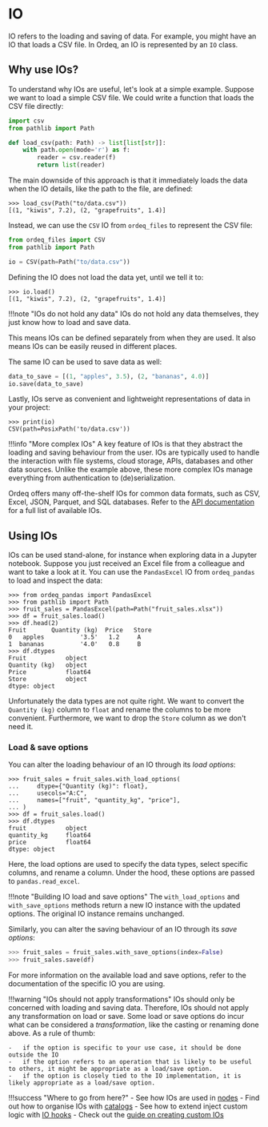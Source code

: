 # IO

IO refers to the loading and saving of data.
For example, you might have an IO that loads a CSV file.
In Ordeq, an IO is represented by an `IO` class.

## Why use IOs?
To understand why IOs are useful, let's look at a simple example.
Suppose we want to load a simple CSV file.
We could write a function that loads the CSV file directly:

```python
import csv
from pathlib import Path

def load_csv(path: Path) -> list[list[str]]:
    with path.open(mode='r') as f:
        reader = csv.reader(f)
        return list(reader)
```

The main downside of this approach is that it immediately loads the data when the IO details, like the path to the file, are defined:

```pycon
>>> load_csv(Path("to/data.csv"))
[(1, "kiwis", 7.2), (2, "grapefruits", 1.4)]
```

Instead, we can use the `CSV` IO from `ordeq_files` to represent the CSV file:

```python
from ordeq_files import CSV
from pathlib import Path

io = CSV(path=Path("to/data.csv"))
```

Defining the IO does not load the data yet, until we tell it to:

```pycon
>>> io.load()
[(1, "kiwis", 7.2), (2, "grapefruits", 1.4)]
```

!!!note "IOs do not hold any data"
    IOs do not hold any data themselves, they just know how to load and save data.

This means IOs can be defined separately from when they are used.
It also means IOs can be easily reused in different places.

The same IO can be used to save data as well:

```python
data_to_save = [(1, "apples", 3.5), (2, "bananas", 4.0)]
io.save(data_to_save)
```

Lastly, IOs serve as convenient and lightweight representations of data in your project:

```pycon
>>> print(io)
CSV(path=PosixPath('to/data.csv'))
```

!!!info "More complex IOs"
    A key feature of IOs is that they abstract the loading and saving behaviour from the user.
    IOs are typically used to handle the interaction with file systems, cloud storage, APIs, databases and other data sources.
    Unlike the example above, these more complex IOs manage everything from authentication to (de)serialization.

Ordeq offers many off-the-shelf IOs for common data formats, such as CSV, Excel, JSON, Parquet, and SQL databases.
Refer to the [API documentation][api] for a full list of available IOs.

## Using IOs

IOs can be used stand-alone, for instance when exploring data in a Jupyter notebook.
Suppose you just received an Excel file from a colleague and want to take a look at it.
You can use the `PandasExcel` IO from `ordeq_pandas` to load and inspect the data:

```pycon
>>> from ordeq_pandas import PandasExcel
>>> from pathlib import Path
>>> fruit_sales = PandasExcel(path=Path("fruit_sales.xlsx"))
>>> df = fruit_sales.load()
>>> df.head(2)
Fruit       Quantity (kg)  Price   Store
0   apples          '3.5'   1.2     A
1  bananas          '4.0'   0.8     B
>>> df.dtypes
Fruit           object
Quantity (kg)   object
Price           float64
Store           object
dtype: object
```

Unfortunately the data types are not quite right.
We want to convert the `Quantity (kg)` column to `float` and rename the columns to be more convenient.
Furthermore, we want to drop the `Store` column as we don't need it.

### Load & save options

You can alter the loading behaviour of an IO through its _load options_:

```pycon
>>> fruit_sales = fruit_sales.with_load_options(
...     dtype={"Quantity (kg)": float},
...     usecols="A:C",
...     names=["fruit", "quantity_kg", "price"],
... )
>>> df = fruit_sales.load()
>>> df.dtypes
fruit           object
quantity_kg     float64
price           float64
dtype: object
```

Here, the load options are used to specify the data types, select specific columns, and rename a column.
Under the hood, these options are passed to `pandas.read_excel`.

!!!note "Building IO load and save options"
    The `with_load_options` and `with_save_options` methods return a new IO instance with the updated options.
    The original IO instance remains unchanged.

Similarly, you can alter the saving behaviour of an IO through its _save options_:

```python
>>> fruit_sales = fruit_sales.with_save_options(index=False)
>>> fruit_sales.save(df)
```

For more information on the available load and save options, refer to the documentation of the specific IO you are using.

!!!warning "IOs should not apply transformations"
    IOs should only be concerned with loading and saving data.
    Therefore, IOs should not apply any transformation on load or save.
    Some load or save options do incur what can be considered a _transformation_,  like the casting or renaming done above.
    As a rule of thumb:

    -   if the option is specific to your use case, it should be done outside the IO
    -   if the option refers to an operation that is likely to be useful to others, it might be appropriate as a load/save option.
    -   if the option is closely tied to the IO implementation, it is likely appropriate as a load/save option.

!!!success "Where to go from here?"
    - See how IOs are used in [nodes][nodes]
    - Find out how to organise IOs with [catalogs][catalogs]
    - See how to extend inject custom logic with [IO hooks][hooks]
    - Check out the [guide on creating custom IOs][custom-ios]

[custom-ios]: ../../2_Guides/io.md

[hooks]: hooks.md

[nodes]: _nodes.md

[catalogs]: ./catalogs.md

[api]: ../../3_API/ordeq/types.md
